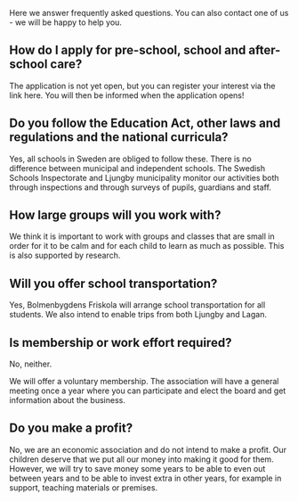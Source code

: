 ---
---


Here we answer frequently asked questions. You can also contact one of us - we will be happy to help you.

## How do I apply for pre-school, school and after-school care?
The application is not yet open, but you can register your interest via the link here. You will then be informed when the application opens!

## Do you follow the Education Act, other laws and regulations and the national curricula?
Yes, all schools in Sweden are obliged to follow these. There is no difference between municipal and independent schools. The Swedish Schools Inspectorate and Ljungby municipality monitor our activities both through inspections and through surveys of pupils, guardians and staff. 
## How large groups will you work with?
We think it is important to work with groups and classes that are small in order for it to be calm and for each child to learn as much as possible. This is also supported by research.

## Will you offer school transportation?
Yes, Bolmenbygdens Friskola will arrange school transportation for all students. We also intend to enable trips from both Ljungby and Lagan.

## Is membership or work effort required?
No, neither.

We will offer a voluntary membership. The association will have a general meeting once a year where you can participate and elect the board and get information about the business.

## Do you make a profit?
No, we are an economic association and do not intend to make a profit. Our children deserve that we put all our money into making it good for them. However, we will try to save money some years to be able to even out between years and to be able to invest extra in other years, for example in support, teaching materials or premises.

